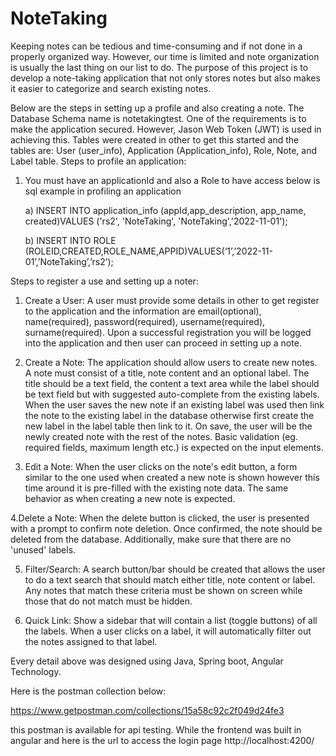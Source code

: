 # NoteTaking

Keeping notes can be tedious and time-consuming and if not done in a properly organized way. However, our time is limited and note organization is usually the last thing on our list to do. The purpose of this project is to develop a note-taking application that not only stores notes but also makes it easier to categorize and search existing notes. 

Below are the steps in setting up a profile and also creating a note.
The Database Schema name is notetakingtest.
One of the requirements is to make the application secured. However, Jason Web Token (JWT) is used in achieving this.
Tables were created in other to get this started and the tables are: User (user_info), Application (Application_info), Role, Note, and Label table.
Steps to profile an application:
1.	You must have an applicationId and also a Role to have access below is sql example in profiling an application
  
      a)	INSERT INTO application_info (appId,app_description, app_name, created)VALUES ('rs2', 'NoteTaking', 'NoteTaking','2022-11-01');
  
  
      b)	INSERT INTO ROLE (ROLEID,CREATED,ROLE_NAME,APPID)VALUES(‘1’,’2022-11-01’,’NoteTaking’,’rs2’);
  
  
Steps to register a use and setting up a noter:

1.	Create a User: A user must provide some details in other to get register to the application and the information are email(optional), name(required), password(required), username(required), surname(required).
Upon a successful registration you will be logged into the application and then user can proceed in setting up a note.

2. Create a Note: The application should allow users to create new notes. A note must consist of a title, note content and an optional label. 
The title should be a text field, the content a text area while the label should be text field but with suggested auto-complete from the existing labels. When the user saves the new note if an existing label was used then link the note to the existing label in the database otherwise first create the new label in the label table then link to it. On save, the user will be the newly created note with the rest of the notes. Basic validation (eg. required fields, maximum length etc.) is expected on the input elements. 

3. Edit a Note: When the user clicks on the note's edit button, a form similar to the one used when created a new note is shown however this time around it is pre-filled with the existing note data. The same behavior as when creating a new note is expected.

4.Delete a Note: When the delete button is clicked, the user is presented with a prompt to confirm note deletion. Once confirmed, the note should be deleted from the database. Additionally, make sure that there are no 'unused' labels. 

5. Filter/Search: A search button/bar should be created that allows the user to do a text search that should match either title, note content or label. Any notes that match these criteria must be shown on screen while those that do not match must be hidden. 

6. Quick Link: Show a sidebar that will contain a list (toggle buttons) of all the labels. When a user clicks on a label, it will automatically filter out the notes assigned to that label. 

Every detail above was designed using Java, Spring boot, Angular Technology.

Here is the postman collection below:

https://www.getpostman.com/collections/15a58c92c2f049d24fe3

this postman is available for api testing. While the frontend was built in angular and here is the url to access the login page       http://localhost:4200/

